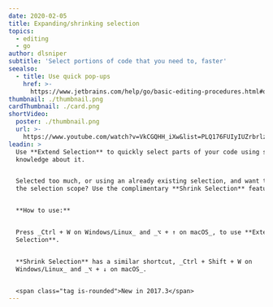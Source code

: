 ```yaml
---
date: 2020-02-05
title: Expanding/shrinking selection
topics:
  - editing
  - go
author: dlsniper
subtitle: 'Select portions of code that you need to, faster'
seealso:
  - title: Use quick pop-ups
    href: >-
      https://www.jetbrains.com/help/go/basic-editing-procedures.html#quick_popups
thumbnail: ./thumbnail.png
cardThumbnail: ./card.png
shortVideo:
  poster: ./thumbnail.png
  url: >-
    https://www.youtube.com/watch?v=VkCGQHH_iXw&list=PLQ176FUIyIUZrbrlz4AY1V8VzBJKZyVlW&index=46
leadin: >
  Use **Extend Selection** to quickly select parts of your code using semantic
  knowledge about it.


  Selected too much, or using an already existing selection, and want to reduce
  the selection scope? Use the complimentary **Shrink Selection** feature.


  **How to use:**


  Press _Ctrl + W on Windows/Linux_ and _⌥ + ↑ on macOS_, to use **Extend
  Selection**.


  **Shrink Selection** has a similar shortcut, _Ctrl + Shift + W on
  Windows/Linux_ and _⌥ + ↓ on macOS_.


  <span class="tag is-rounded">New in 2017.3</span>
---
```


